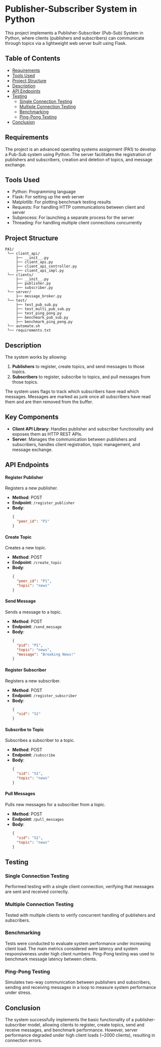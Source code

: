 # Publisher-Subscriber System in Python  
This project implements a Publisher-Subscriber (Pub-Sub) System in Python, where clients (publishers and subscribers) can communicate through topics via a lightweight web server built using Flask.

## Table of Contents
- [Requirements](#requirements)
- [Tools Used](#tools-used)
- [Project Structure](#project-structure)
- [Description](#description)
- [API Endpoints](#api-endpoints)
- [Testing](#testing)
  - [Single Connection Testing](#single-connection-testing)
  - [Multiple Connection Testing](#multiple-connection-testing)
  - [Benchmarking](#benchmarking)
  - [Ping-Pong Testing](#ping-pong-testing)
- [Conclusion](#conclusion)

## Requirements
The project is an advanced operating systems assignment (PA1) to develop a Pub-Sub system using Python. The server facilitates the registration of publishers and subscribers, creation and deletion of topics, and message exchange.

## Tools Used
- Python: Programming language
- Flask: For setting up the web server
- Matplotlib: For plotting benchmark testing results
- Requests: For handling HTTP communications between client and server
- Subprocess: For launching a separate process for the server
- Threading: For handling multiple client connections concurrently

## Project Structure
```
PA1/
 └── client_api/
     ├── __init__.py
     ├── client_api.py
     ├── client_api_controller.py
     ├── client_api_impl.py
 └── clients/
     ├── __init__.py
     ├── publisher.py
     ├── subscriber.py
 └── server/
     ├── message_broker.py
 └── test/
     ├── test_pub_sub.py
     ├── test_multi_pub_sub.py
     ├── test_ping_pong.py
     ├── benchmark_pub_sub.py
     ├── benchmark_ping_pong.py
 └── automate.sh
 └── requirements.txt
```

## Description
The system works by allowing:  
1. **Publishers** to register, create topics, and send messages to those topics.  
2. **Subscribers** to register, subscribe to topics, and pull messages from those topics.   

The system uses flags to track which subscribers have read which messages. Messages are marked as junk once all subscribers have read them and are then removed from the buffer.

## Key Components
- **Client API Library**: Handles publisher and subscriber functionality and exposes them as HTTP REST APIs.
- **Server**: Manages the communication between publishers and subscribers, handles client registration, topic management, and message exchange.

## API Endpoints
#### Register Publisher
Registers a new publisher.
- **Method**: POST
- **Endpoint**: `/register_publisher`
- **Body**:
  ```json
  {
    "peer_id": "P1"
  }

#### Create Topic
Creates a new topic.
- **Method**: POST
- **Endpoint**: `/create_topic`
- **Body**:
  ```json
  {
    "peer_id": "P1",
    "topic": "news"
  }

#### Send Message
Sends a message to a topic.
- **Method**: POST
- **Endpoint**: `/send_message`
- **Body**:
  ```json
  {
    "pid": "P1", 
    "topic": "news", 
    "message": "Breaking News!"
  }

#### Register Subscriber
Registers a new subscriber.
- **Method**: POST
- **Endpoint**: `/register_subscriber`
- **Body**:
  ```json
  {
    "sid": "S1"
  }

#### Subscribe to Topic
Subscribes a subscriber to a topic. 
- **Method**: POST
- **Endpoint**: `/subscribe`
- **Body**:
  ```json
  {
    "sid": "S1",
    "topic": "news"
  }

#### Pull Messages
Pulls new messages for a subscriber from a topic.
- **Method**: POST
- **Endpoint**: `/pull_messages`
- **Body**:
  ```json
  {
    "sid": "S1", 
    "topic": "news"
  }
  
## Testing
### Single Connection Testing
Performed testing with a single client connection, verifying that messages are sent and received correctly.

### Multiple Connection Testing
Tested with multiple clients to verify concurrent handling of publishers and subscribers.

### Benchmarking
Tests were conducted to evaluate system performance under increasing client load. The main metrics considered were latency and system responsiveness under high client numbers. Ping-Pong testing was used to benchmark message latency between clients.

### Ping-Pong Testing
Simulates two-way communication between publishers and subscribers, sending and receiving messages in a loop to measure system performance under stress.

## Conclusion
The system successfully implements the basic functionality of a publisher-subscriber model, allowing clients to register, create topics, send and receive messages, and benchmark performance. However, server performance degraded under high client loads (~2000 clients), resulting in connection errors.

